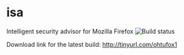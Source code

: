 isa
===

Intelligent security advisor for Mozilla Firefox ![Build status](https://travis-ci.org/ohtufox/helloworld.png?branch=master)

Download link for the latest build: http://tinyurl.com/ohtufox1
